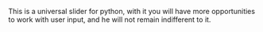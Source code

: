 This is a universal slider for python, with it you will have more opportunities to work with user input, and he will not remain indifferent to it.
